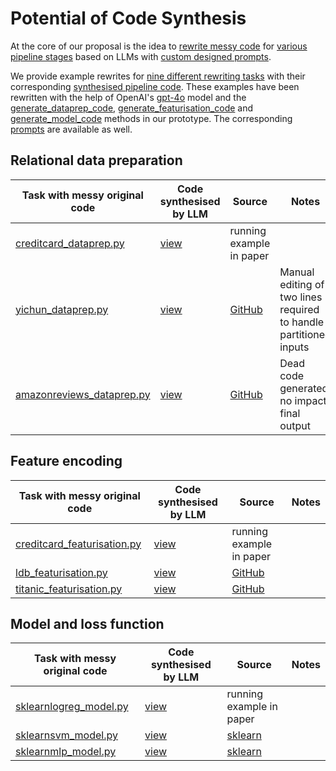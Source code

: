 # Potential of Code Synthesis

At the core of our proposal is the idea to [rewrite messy code](lester/rewrite/__init__.py) for [various pipeline stages](lester/benchmark/__init__.py) based on LLMs with [custom designed prompts](lester/rewrite/prompts.py). 

We provide example rewrites for [nine different rewriting tasks](lester/benchmark) with their corresponding [synthesised pipeline code](synthesised_code.py). These examples have been rewritten with the help of OpenAI's [gpt-4o](https://openai.com/index/hello-gpt-4o/) model and the [generate_dataprep_code](lester/rewrite/__init__.py#L17), [generate_featurisation_code](lester/rewrite/__init__.py#L40) and [generate_model_code](lester/rewrite/__init__.py#L54) methods in our prototype. The corresponding [prompts](lester/rewrite/prompts.py) are available as well.

## Relational data preparation

| Task with messy original code |  Code synthesised by LLM | Source | Notes |
|---|---|---|---|
| [creditcard_dataprep.py](lester/benchmark/creditcard_dataprep.py)  | [view](synthesised_code.py#L2)  | running example in paper ||
| [yichun_dataprep.py](lester/benchmark/yichun_dataprep.py) | [view](synthesised_code.py#L51) | [GitHub](https://github.com/YichunAstrid/e-commerce-use-case/tree/main/1116LogisticRegression) | Manual editing of two lines required<br/> to handle partitioned inputs |
| [amazonreviews_dataprep.py](lester/benchmark/amazonreviews_dataprep.py) | [view](synthesised_code.py#L81) | [GitHub](https://github.com/aayush210789/Deception-Detection-on-Amazon-reviews-dataset/blob/master/SVM_model.ipynb) |Dead code generated, no impact final output|

## Feature encoding

| Task with messy original code |  Code synthesised by LLM | Source | Notes |
|---|---|---|---|
| [creditcard_featurisation.py](lester/benchmark/creditcard_featurisation.py)  | [view](synthesised_code.py#L117)  | running example in paper ||
| [ldb_featurisation.py](ester/benchmark/ldb_featurisation.py) | [view](synthesised_code.py#L164) | [GitHub](https://github.com/LittleDevilBig/Systems-for-AI-Quality/blob/main/main.py) | |
| [titanic_featurisation.py](lester/benchmark/titanic_featurisation.py) | [view](synthesised_code.py#L206) | [GitHub](https://github.com/josephmisiti/kaggle-titanic/blob/master/Titanic%20Classification.ipynb) ||

## Model and loss function

| Task with messy original code |  Code synthesised by LLM | Source | Notes |
|---|---|---|---|
| [sklearnlogreg_model.py](lester/benchmark/sklearnlogreg_model.py)  | [view](synthesised_code.py#L238)  | running example in paper ||
| [sklearnsvm_model.py](lester/benchmark/sklearnsvm_model.py)  | [view](synthesised_code.py#L257)  | [sklearn](https://scikit-learn.org/dev/modules/generated/sklearn.svm.SVC.html) ||
| [sklearnmlp_model.py](lester/benchmark/sklearnmlp_model.py)  | [view](synthesised_code.py#L276)  | [sklearn](https://scikit-learn.org/stable/modules/generated/sklearn.neural_network.MLPClassifier.html) ||





